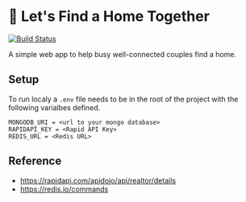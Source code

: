 # 🏡 Let's Find a Home Together

[![Build Status](https://travis-ci.org/jonathan-meyer/regular-expert.svg?branch=master)](https://travis-ci.org/jonathan-meyer/regular-expert)

A simple web app to help busy well-connected couples find a home.

## Setup

To run localy a `.env` file needs to be in the root of the project with the following varialbes defined.

```
MONGODB_URI = <url to your mongo database>
RAPIDAPI_KEY = <Rapid API Key>
REDIS_URL = <Redis URL>
```

## Reference

- https://rapidapi.com/apidojo/api/realtor/details
- https://redis.io/commands
